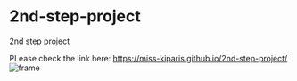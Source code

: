 # 2nd-step-project
2nd step project

PLease check the link here: https://miss-kiparis.github.io/2nd-step-project/
![frame](https://user-images.githubusercontent.com/98182976/179948557-b791c33e-b461-4faf-bdf8-da93676ab38f.png)
